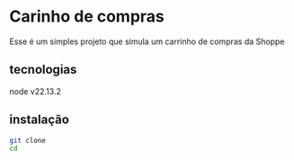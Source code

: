 # Carinho de compras

Esse é um simples projeto que simula um carrinho de compras da Shoppe

## tecnologias
node v22.13.2

## instalação

```bash
git clone
cd 